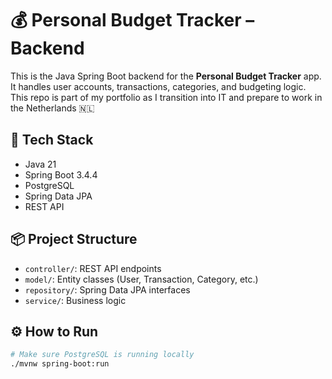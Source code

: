 # 💰 Personal Budget Tracker – Backend

This is the Java Spring Boot backend for the **Personal Budget Tracker** app.  
It handles user accounts, transactions, categories, and budgeting logic.  
This repo is part of my portfolio as I transition into IT and prepare to work in the Netherlands 🇳🇱

## 🔧 Tech Stack
- Java 21
- Spring Boot 3.4.4
- PostgreSQL
- Spring Data JPA
- REST API

## 📦 Project Structure
- `controller/`: REST API endpoints
- `model/`: Entity classes (User, Transaction, Category, etc.)
- `repository/`: Spring Data JPA interfaces
- `service/`: Business logic

## ⚙️ How to Run

```bash
# Make sure PostgreSQL is running locally
./mvnw spring-boot:run

